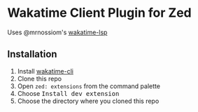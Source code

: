 # Wakatime Client Plugin for Zed

Uses @mrnossiom's [wakatime-lsp](https://github.com/mrnossiom/wakatime-lsp/)

## Installation

1. Install [wakatime-cli](https://github.com/wakatime/wakatime-cli)
2. Clone this repo
3. Open `zed: extensions` from the command palette
4. Choose <kbd>Install dev extension</kbd>
5. Choose the directory where you cloned this repo
